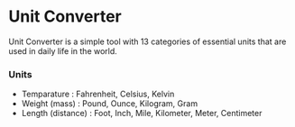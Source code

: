 # Unit Converter

Unit Converter is a simple tool with 13 categories of essential units that are used in daily life in the world. 

### Units 

* Temparature : Fahrenheit, Celsius, Kelvin
* Weight (mass) : Pound, Ounce, Kilogram, Gram
* Length (distance) : Foot, Inch, Mile, Kilometer, Meter, Centimeter

